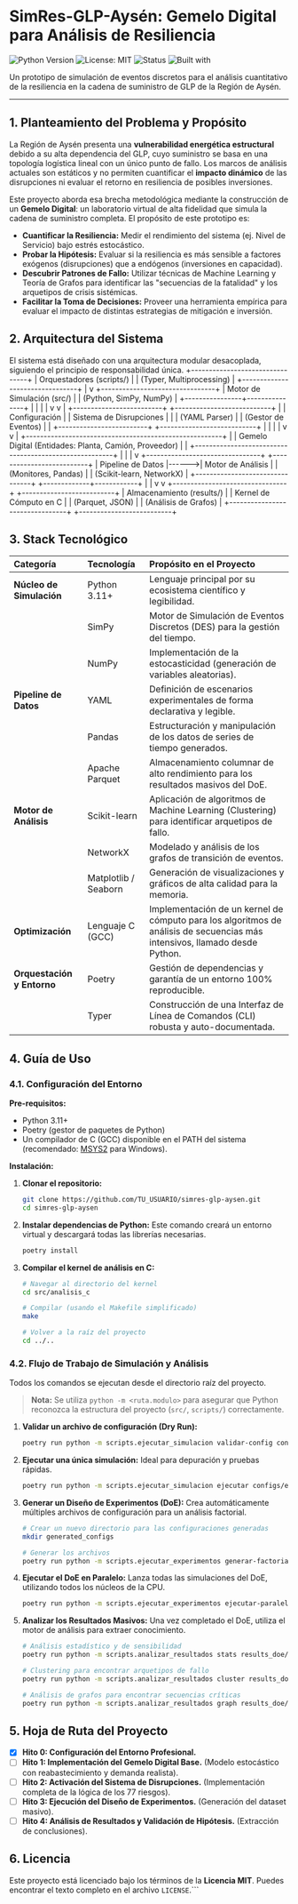 # SimRes-GLP-Aysén: Gemelo Digital para Análisis de Resiliencia

![Python Version](https://img.shields.io/badge/python-3.11+-blue.svg)
![License: MIT](https://img.shields.io/badge/License-MIT-yellow.svg)
![Status](https://img.shields.io/badge/status-en--desarrollo-green.svg)
![Built with](https://img.shields.io/badge/Built%20with-SimPy%20%7C%20NumPy%20%7C%20Pandas-red)

Un prototipo de simulación de eventos discretos para el análisis cuantitativo de la resiliencia en la cadena de suministro de GLP de la Región de Aysén.

---

## 1. Planteamiento del Problema y Propósito

La Región de Aysén presenta una **vulnerabilidad energética estructural** debido a su alta dependencia del GLP, cuyo suministro se basa en una topología logística lineal con un único punto de fallo. Los marcos de análisis actuales son estáticos y no permiten cuantificar el **impacto dinámico** de las disrupciones ni evaluar el retorno en resiliencia de posibles inversiones.

Este proyecto aborda esa brecha metodológica mediante la construcción de un **Gemelo Digital**: un laboratorio virtual de alta fidelidad que simula la cadena de suministro completa. El propósito de este prototipo es:

-   **Cuantificar la Resiliencia:** Medir el rendimiento del sistema (ej. Nivel de Servicio) bajo estrés estocástico.
-   **Probar la Hipótesis:** Evaluar si la resiliencia es más sensible a factores exógenos (disrupciones) que a endógenos (inversiones en capacidad).
-   **Descubrir Patrones de Fallo:** Utilizar técnicas de Machine Learning y Teoría de Grafos para identificar las "secuencias de la fatalidad" y los arquetipos de crisis sistémicas.
-   **Facilitar la Toma de Decisiones:** Proveer una herramienta empírica para evaluar el impacto de distintas estrategias de mitigación e inversión.

## 2. Arquitectura del Sistema

El sistema está diseñado con una arquitectura modular desacoplada, siguiendo el principio de responsabilidad única.
+--------------------------------+
|   Orquestadores (scripts/)     |
| (Typer, Multiprocessing)       |
+--------------------------------+
               |
               v
+--------------------------------+
|     Motor de Simulación (src/) |
|      (Python, SimPy, NumPy)    |
+----------------+---------------+
|                |               |
|                v               v
|  +-------------------------+  +---------------------------+
|  | Configuración           |  | Sistema de Disrupciones   |
|  | (YAML Parser)           |  | (Gestor de Eventos)       |
|  +-------------------------+  +---------------------------+
|                |               |
|                v               v
|  +-------------------------------------------------------+
|  | Gemelo Digital (Entidades: Planta, Camión, Proveedor) |
|  +-------------------------------------------------------+
|                |
|                v
+--------------------------------+      +--------------------------+
|      Pipeline de Datos         |------>|   Motor de Análisis      |
|    (Monitores, Pandas)         |      | (Scikit-learn, NetworkX) |
+--------------------------------+      +-------------+------------+
               |                                    |
               v                                    v
+--------------------------------+      +--------------------------+
|  Almacenamiento (results/)     |      | Kernel de Cómputo en C   |
|     (Parquet, JSON)            |      |   (Análisis de Grafos)   |
+--------------------------------+      +--------------------------+
## 3. Stack Tecnológico

| Categoría | Tecnología | Propósito en el Proyecto |
| :--- | :--- | :--- |
| **Núcleo de Simulación**| Python 3.11+ | Lenguaje principal por su ecosistema científico y legibilidad. |
| | SimPy | Motor de Simulación de Eventos Discretos (DES) para la gestión del tiempo. |
| | NumPy | Implementación de la estocasticidad (generación de variables aleatorias). |
| **Pipeline de Datos** | YAML | Definición de escenarios experimentales de forma declarativa y legible. |
| | Pandas | Estructuración y manipulación de los datos de series de tiempo generados. |
| | Apache Parquet | Almacenamiento columnar de alto rendimiento para los resultados masivos del DoE. |
| **Motor de Análisis** | Scikit-learn | Aplicación de algoritmos de Machine Learning (Clustering) para identificar arquetipos de fallo. |
| | NetworkX | Modelado y análisis de los grafos de transición de eventos. |
| | Matplotlib / Seaborn | Generación de visualizaciones y gráficos de alta calidad para la memoria. |
| **Optimización** | Lenguaje C (GCC) | Implementación de un kernel de cómputo para los algoritmos de análisis de secuencias más intensivos, llamado desde Python. |
| **Orquestación y Entorno** | Poetry | Gestión de dependencias y garantía de un entorno 100% reproducible. |
| | Typer | Construcción de una Interfaz de Línea de Comandos (CLI) robusta y auto-documentada. |

## 4. Guía de Uso

### 4.1. Configuración del Entorno

**Pre-requisitos:**
-   Python 3.11+
-   Poetry (gestor de paquetes de Python)
-   Un compilador de C (GCC) disponible en el PATH del sistema (recomendado: [MSYS2](https://www.msys2.org/) para Windows).

**Instalación:**

1.  **Clonar el repositorio:**
    ```bash
    git clone https://github.com/TU_USUARIO/simres-glp-aysen.git
    cd simres-glp-aysen
    ```

2.  **Instalar dependencias de Python:**
    Este comando creará un entorno virtual y descargará todas las librerías necesarias.
    ```bash
    poetry install
    ```

3.  **Compilar el kernel de análisis en C:**
    ```bash
    # Navegar al directorio del kernel
    cd src/analisis_c
    
    # Compilar (usando el Makefile simplificado)
    make 
    
    # Volver a la raíz del proyecto
    cd ../..
    ```

### 4.2. Flujo de Trabajo de Simulación y Análisis

Todos los comandos se ejecutan desde el directorio raíz del proyecto.

> **Nota:** Se utiliza `python -m <ruta.modulo>` para asegurar que Python reconozca la estructura del proyecto (`src/`, `scripts/`) correctamente.

1.  **Validar un archivo de configuración (Dry Run):**
    ```bash
    poetry run python -m scripts.ejecutar_simulacion validar-config configs/escenario_aysen_real.yml
    ```

2.  **Ejecutar una única simulación:**
    Ideal para depuración y pruebas rápidas.
    ```bash
    poetry run python -m scripts.ejecutar_simulacion ejecutar configs/escenario_aysen_real.yml results/sim_individual_01
    ```

3.  **Generar un Diseño de Experimentos (DoE):**
    Crea automáticamente múltiples archivos de configuración para un análisis factorial.
    ```bash
    # Crear un nuevo directorio para las configuraciones generadas
    mkdir generated_configs
    
    # Generar los archivos
    poetry run python -m scripts.ejecutar_experimentos generar-factorial configs/escenario_base.yml generated_configs/ --factores "planta.capacidad_maxima:180000,250000;riesgos.57-ST-CU.probabilidad_anual:4,6"
    ```

4.  **Ejecutar el DoE en Paralelo:**
    Lanza todas las simulaciones del DoE, utilizando todos los núcleos de la CPU.
    ```bash
    poetry run python -m scripts.ejecutar_experimentos ejecutar-paralelo generated_configs/ results_doe/
    ```

5.  **Analizar los Resultados Masivos:**
    Una vez completado el DoE, utiliza el motor de análisis para extraer conocimiento.
    ```bash
    # Análisis estadístico y de sensibilidad
    poetry run python -m scripts.analizar_resultados stats results_doe/ --output-path results_doe/analisis_estadistico.json
    
    # Clustering para encontrar arquetipos de fallo
    poetry run python -m scripts.analizar_resultados cluster results_doe/ --output-dir results_doe/clustering/
    
    # Análisis de grafos para encontrar secuencias críticas
    poetry run python -m scripts.analizar_resultados graph results_doe/ --output-dir results_doe/grafos/
    ```

## 5. Hoja de Ruta del Proyecto

-   [x] **Hito 0: Configuración del Entorno Profesional.**
-   [ ] **Hito 1: Implementación del Gemelo Digital Base.** (Modelo estocástico con reabastecimiento y demanda realista).
-   [ ] **Hito 2: Activación del Sistema de Disrupciones.** (Implementación completa de la lógica de los 77 riesgos).
-   [ ] **Hito 3: Ejecución del Diseño de Experimentos.** (Generación del dataset masivo).
-   [ ] **Hito 4: Análisis de Resultados y Validación de Hipótesis.** (Extracción de conclusiones).

## 6. Licencia

Este proyecto está licenciado bajo los términos de la **Licencia MIT**. Puedes encontrar el texto completo en el archivo `LICENSE`.```